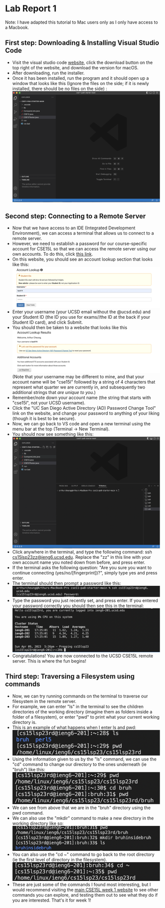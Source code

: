 # Lab Report 1 
Note: I have adapted this tutorial to Mac users only as I only have access to a Macbook.
## First step: Downloading & Installing Visual Studio Code
* Visit the visual studio code [website](https://code.visualstudio.com/, ), click the download button on the top right of the website, and download the version for macOS.
* After downloading, run the installer. 
* Once it has been installed, run the program and it should open up a window that looks like this (Ignore the files on the side; if it is newly installed, there should be no files on the side) : ![Image](VSCodeSS.png)

## Second step: Connecting to a Remote Server
* Now that we have access to an IDE (Integrated Development Environment), we can access a terminal that allows us to connect to a remote server. 
* However, we need to establish a password for our course-specific account for CSE15L so that we can access the remote server using our own accounts. To do this, click [this link](https://sdacs.ucsd.edu/~icc/index.php).
* On this website, you should see an account lookup section that looks like this: ![Image](AccountLookupSS.png)
* Enter your username (your UCSD email without the @ucsd.edu) and your Student ID (the ID you use for exams//the ID at the back if your Student ID card), and click Submit.
* You should then be taken to a website that looks like this ![Image](AccountLookupResultsSS.png) (Note that your username may be different to mine, and that your account name will be "cse15l" followed by a string of 4 characters that represent what quarter we are currently in, and subsequently two additional strings that *are unique to you*.) 
* Remember/note down your account name (the string that starts with "cse15l", not your UCSD username).
* Click the "UC San Diego Active Directory (AD) Password Change Tool" link on the website, and change your password to anything of your liking (though it is best to be secure).
* Now, we can go back to VS code and open a new terminal using the menu bar at the top (Terminal -> New Terminal). 
* You should now see something like this: ![Image](VSCodeTerminalSS.png)
* Click anywhere in the terminal, and type the following command: ssh cs15lsp23zz@ieng6.ucsd.edu. Replace the "zz" in this line with your own account name you noted down from before, and press enter.
* If the terminal asks the following question: "Are you sure you want to continue connecting (yes/no/[fingerprint])?", simply type yes and press enter.
* The terminal should then prompt a password like this: ![Image](PasswordPromptSS.png)
* Type the password you just recently set, and press enter. If you entered your password correctly you should then see this in the terminal: ![Image](SuccessfulLoginSS.png)
* Congratulations! You are now connected to the UCSD CSE15L remote server. This is where the fun begins!
## Third step: Traversing a Filesystem using commands
* Now, we can try running commands on the terminal to traverse our filesystem in the remote server. 
* For example, we can enter "ls" in the terminal to see the children directories of the working directory (imagine them as folders inside a folder of a filesystem), or enter "pwd" to print what your current working directory is. 
* This is an example of what happens when I enter ls and pwd: ![Image](ls&&pwdExampleSS.png)
* Using the information given to us by the "ls" command, we can use the "cd" command to change our directory to the ones underneath (ie "bruh") like this: ![Image](cdExampleSS.png)
* We can see from above that we are in the "bruh" directory using the pwd command.
* We can also use the "mkdir" command to make a new directory in the working directory like so: ![Image](mkdirExampleSS.png)
* You can also use the "cd ~" command to go back to the root directory (ie the first level of directory in the filesystem). ![Image](rootExampleSS.png)
* These are just some of the commands I found most interesting, but I would recommend visiting the [main CSE15L week 1 website](https://ucsd-cse15l-s23.github.io/week/week1/) to see other commands you can explore, and testing them out to see what they do if you are interested. That's it for week 1!


